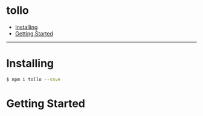 # tollo

- [Installing](#installing)
- [Getting Started](#getting-started)

---

# Installing

````bash
$ npm i tollo --save
````

# Getting Started


